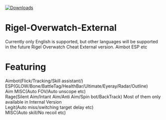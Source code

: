 [![Downloads](https://img.shields.io/github/downloads/Rysik5318/RIGEL-OVERWATCH-2/total?color=brown&label=Downloads&style=for-the-badge)](https://github.com/Rysik5318/RIGEL-OVERWATCH-2/releases)
# Rigel-Overwatch-External
Currently only English is supported, but other languages will be supported in the future
Rigel Overwatch Cheat External version. Aimbot ESP etc  

# Featuring
Aimbot(Flick/Tracking/Skill assistant/)
ESP(GLOW/Bone/BattleTag/HealthBar/Ultimate/Eyeray/Radar/Outline)  
Aim MISC(Auto FOV/Auto unscope etc)  
Rage(Silent Aim/Intant Aim/Anti Aim/Spin bot/BackTrack) Most of them only available in Internal Version  
Legit(Auto miss/switching target delay etc)  
MISC(Auto skill/No recoil etc)

